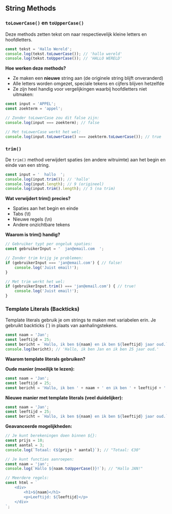 ## String Methods

### `toLowerCase()` en `toUpperCase()`

Deze methods zetten tekst om naar respectievelijk kleine letters en hoofdletters.

```jsx
const tekst = 'Hallo Wereld';
console.log(tekst.toLowerCase()); // 'hallo wereld'
console.log(tekst.toUpperCase()); // 'HALLO WERELD'
```

**Hoe werken deze methods?**

* Ze maken een **nieuwe** string aan (de originele string blijft onveranderd)
* Alle letters worden omgezet, speciale tekens en cijfers blijven hetzelfde
* Ze zijn heel handig voor vergelijkingen waarbij hoofdletters niet uitmaken:

```jsx
const input = 'APPEL';
const zoekterm = 'appel';

// Zonder toLowerCase zou dit false zijn:
console.log(input === zoekterm); // false

// Met toLowerCase werkt het wel:
console.log(input.toLowerCase() === zoekterm.toLowerCase()); // true
```

### `trim()`

De `trim()` method verwijdert spaties (en andere witruimte) aan het begin en einde van een string.

```jsx
const input = '  hallo  ';
console.log(input.trim()); // 'hallo'
console.log(input.length); // 9 (origineel)
console.log(input.trim().length); // 5 (na trim)
```

**Wat verwijdert trim() precies?**

* Spaties aan het begin en einde
* Tabs (\t)
* Nieuwe regels (\n)
* Andere onzichtbare tekens

**Waarom is trim() handig?**

```jsx
// Gebruiker typt per ongeluk spaties:
const gebruikerInput = '  jan@email.com  ';

// Zonder trim krijg je problemen:
if (gebruikerInput === 'jan@email.com') { // false!
    console.log('Juist email!');
}

// Met trim werkt het wel:
if (gebruikerInput.trim() === 'jan@email.com') { // true!
    console.log('Juist email!');
}
```

### Template Literals (Backticks)

Template literals gebruik je om strings te maken met variabelen erin. Je gebruikt backticks (`) in plaats van aanhalingstekens.

```jsx
const naam = 'Jan';
const leeftijd = 25;
const bericht = `Hallo, ik ben ${naam} en ik ben ${leeftijd} jaar oud.`;
console.log(bericht); // 'Hallo, ik ben Jan en ik ben 25 jaar oud.'
```

**Waarom template literals gebruiken?**

**Oude manier (moeilijk te lezen):**

```jsx
const naam = 'Jan';
const leeftijd = 25;
const bericht = 'Hallo, ik ben ' + naam + ' en ik ben ' + leeftijd + ' jaar oud.';
```

**Nieuwe manier met template literals (veel duidelijker):**

```jsx
const naam = 'Jan';
const leeftijd = 25;
const bericht = `Hallo, ik ben ${naam} en ik ben ${leeftijd} jaar oud.`;
```

**Geavanceerde mogelijkheden:**

```jsx
// Je kunt berekeningen doen binnen ${}:
const prijs = 10;
const aantal = 3;
console.log(`Totaal: €${prijs * aantal}`); // "Totaal: €30"

// Je kunt functies aanroepen:
const naam = 'jan';
console.log(`Hallo ${naam.toUpperCase()}!`); // "Hallo JAN!"

// Meerdere regels:
const html = `
    <div>
        <h1>${naam}</h1>
        <p>Leeftijd: ${leeftijd}</p>
    </div>
`;
```